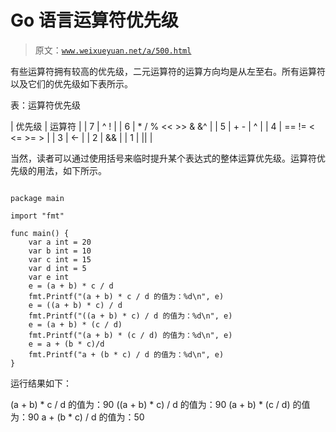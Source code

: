# Go 语言运算符优先级

> 原文：[`www.weixueyuan.net/a/500.html`](http://www.weixueyuan.net/a/500.html)

有些运算符拥有较高的优先级，二元运算符的运算方向均是从左至右。所有运算符以及它们的优先级如下表所示。

表：运算符优先级

| 优先级 | 运算符 |
| 7 | ^ ! |
| 6 | * / % << >> & &^ |
| 5 | + - &#124; ^ |
| 4 | == != < <= >= > |
| 3 | <- |
| 2 | && |
| 1 | &#124;&#124; |

当然，读者可以通过使用括号来临时提升某个表达式的整体运算优先级。运算符优先级的用法，如下所示。

```

package main

import "fmt"

func main() {
    var a int = 20
    var b int = 10
    var c int = 15
    var d int = 5
    var e int
    e = (a + b) * c / d
    fmt.Printf("(a + b) * c / d 的值为：%d\n", e)
    e = ((a + b) * c) / d
    fmt.Printf("((a + b) * c) / d 的值为：%d\n", e)
    e = (a + b) * (c / d)
    fmt.Printf("(a + b) * (c / d) 的值为：%d\n", e)
    e = a + (b * c)/d
    fmt.Printf("a + (b * c) / d 的值为：%d\n", e)
}
```

运行结果如下：

(a + b) * c / d 的值为：90
((a + b) * c) / d 的值为：90
(a + b) * (c / d) 的值为：90
a + (b * c) / d 的值为：50